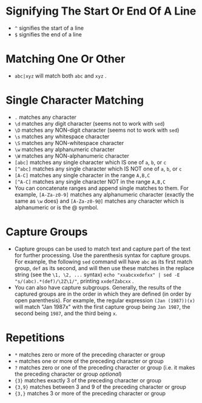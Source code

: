 # Signifying The Start Or End Of A Line

- `^` signifies the start of a line
- `$` signifies the end of a line

# Matching One Or Other

- `abc|xyz` will match both `abc` and `xyz` .

# Single Character Matching

- `.` matches any character
- `\d` matches any digit character (seems not to work with `sed`)
- `\D` matches any NON-digit character (seems not to work with `sed`)
- `\s` matches any whitespace character
- `\S` matches any NON-whitespace character
- `\w` matches any alphanumeric character
- `\W` matches any NON-alphanumeric character
- `[abc]` matches any single character which IS one of `a`, `b`, or `c`
- `[^abc]` matches any single character which IS NOT one of `a`, `b`, or `c`
- `[A-C]` matches any single character in the range `A,B,C`
- `[^A-C]` matches any single character NOT in the range `A,B,C`
- You can concatenate ranges and append single matches to them. For example, `[A-Za-z0-9]` matches
  any alphanumeric character (exactly the same as `\w` does) and `[A-Za-z0-9@]` matches any
  character which is alphanumeric or is the @ symbol.

# Capture Groups

- Capture groups can be used to match text and capture part of the text for further processing. Use
  the parenthesis syntax for capture groups. For example, the following `sed` command will have
  `abc` as its first match group, `def` as its second, and will then use these matches in the
  replace string (see the `\1, \2, ...` syntax)
  `echo "xxabcxxdefxx" | sed -E "s/(abc).*(def)/\2Z\1/"`, printing `xxdefZabcxx` .
- You can also have capture subgroups. Generally, the results of the captured groups are in the
  order in which they are defined (in order by open parenthesis). For example, the regular
  expression `(Jan (1987))(x)` will match "Jan 1987x" with the first capture group being `Jan 1987`,
  the second being `1987`, and the third being `x`.

# Repetitions

- `*` matches zero or more of the preceding character or group
- `+` matches one or more of the preceding character or group
- `?` matches zero or one of the preceding character or group (i.e. it makes the preceding character
  or group _optional_)
- `{3}` matches exactly 3 of the preceding character or group
- `{3,9}` matches between 3 and 9 of the preceding character or group
- `{3,}` matches 3 or more of the preceding character or group
